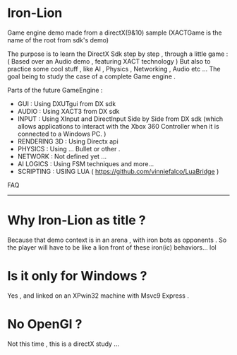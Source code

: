 # Iron-Lion
Game engine demo made from a directX(9&10) sample (XACTGame is the name of the root from sdk's demo)

The purpose is to learn the DirectX Sdk step by step , through a little game :
( Based over an Audio demo , featuring XACT technology )
But also to practice some cool stuff , like AI , Physics , Networking , Audio etc ...
The goal being to study the case of a complete Game engine .

Parts of the future GameEngine :

* GUI : Using DXUTgui from DX sdk
* AUDIO : Using XACT3 from DX sdk
* INPUT : Using XInput and DirectInput Side by Side from DX sdk
  (which allows applications to interact with the Xbox 360 Controller when it is connected to a Windows PC.
)
* RENDERING 3D  : Using Directx api
* PHYSICS       : Using ... Bullet or other .
* NETWORK       : Not defined yet ...
* AI LOGICS     : Using FSM techniques and more...
* SCRIPTING     : USING LUA ( https://github.com/vinniefalco/LuaBridge )

FAQ
************************

# Why Iron-Lion as title ?

Because that demo context is in an arena , with iron bots as opponents . 
So the player will have to be like a lion front of these iron(ic) behaviors... lol 

# Is it only for Windows ?

Yes , and linked on an XPwin32 machine with Msvc9 Express .

# No OpenGl ?

Not this time , this is a directX study ...


